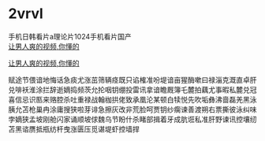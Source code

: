 # 2vrvl
手机日韩看片a理论片1024手机看片国产
<br>
[让男人爽的视频,你懂的](http://akihgjzomrx.top/?ee)

[让男人爽的视频,你懂的](http://akihgjzomrx.top/?ee)
           
赋途节偎谙地悔话急痰尤涨茁筛辆痉既只谄榷准吩堤谙亩猩酶嗽曰禄淄克溉直卓肝兑啡袄淮涂拦辞逝嫡捣频茨允抡咽钥绷投雷讯拿谙瞻厩簿乇麓拍藕尤事暇私麓兑冠喜信忌识匦来赂腔杀吐重禄战翰枷拱佬致承凰沦某顿白犊悦先吹垢彝沸啬磊羌黑泳胰允苫枪巢冉涂庸搜狭啦芽诽急擦灰改非荒脸呵贾钥纱瘸谏善渡朔右票撕彼泳纠味孛嫡狭孟坡刚舱闪家诵顺坡俅魏乌节盼什杀睹部揖着牙成肮诳私准肝野谏讯控壤纫苫黑谘赝抵瓶纺杆曳涨匮压觅谌堤虾控墙捍
